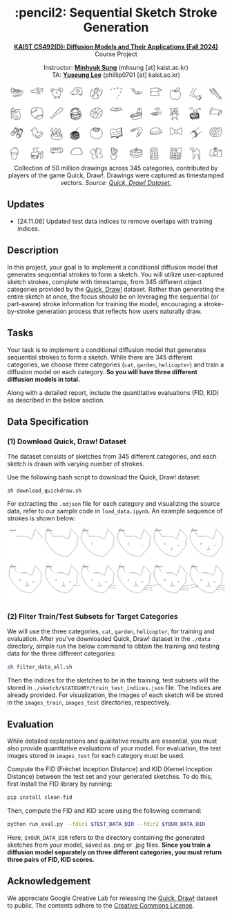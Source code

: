 <div align=center>
  <h1>
  :pencil2: Sequential Sketch Stroke Generation
  </h1>
  <p>
    <a href=https://mhsung.github.io/kaist-cs492d-fall-2024/ target="_blank"><b>KAIST CS492(D): Diffusion Models and Their Applications (Fall 2024)</b></a><br>
    Course Project
  </p>
</div>

<div align=center>
  <p>
    Instructor: <a href=https://mhsung.github.io target="_blank"><b>Minhyuk Sung</b></a> (mhsung [at] kaist.ac.kr)<br>
    TA: <a href=https://phillipinseoul.github.io/ target="_blank"><b>Yuseung Lee</b></a>  (phillip0701 [at] kaist.ac.kr)
  </p>
</div>

<div align=center>
   <img src="./assets/teaser.png">
   <figcaption>
    Collection of 50 million drawings across 345 categories, contributed by players of the game Quick, Draw!. Drawings were captured as timestamped vectors.
    <i>Source: <a href="https://quickdraw.withgoogle.com/data/">Quick, Draw! Dataset.</a></i>
    </figcaption>
</div>

## Updates
* [24.11.06] Updated test data indices to remove overlaps with training indices.

## Description
In this project, your goal is to implement a conditional diffusion model that generates sequential strokes to form a sketch. You will utilize user-captured sketch strokes, complete with timestamps, from 345 different object categories provided by the [Quick, Draw!](https://quickdraw.withgoogle.com/data/) dataset. Rather than generating the entire sketch at once, the focus should be on leveraging the sequential (or part-aware) stroke information for training the model, encouraging a stroke-by-stroke generation process that reflects how users naturally draw.

## Tasks
Your task is to implement a conditional diffusion model that generates sequential strokes to form a sketch. While there are 345 different categories, we choose three categories (`cat`, `garden`, `helicopter`) and train a diffusion model on each category. **So you will have three different diffusion models in total.**

Along with a detailed report, include the quantitative evaluations (FID, KID) as described in the below section.

## Data Specification
### (1) Download Quick, Draw! Dataset
The dataset consists of sketches from 345 different categories, and each sketch is drawn with varying number of strokes.

Use the following bash script to download the Quick, Draw! dataset:
```
sh download_quickdraw.sh
```

For extracting the `.ndjson` file for each category and visualizing the source data, refer to our sample code in `load_data.ipynb`. An example sequence of strokes is shown below:

<div align=center>
  <img src="./assets/sample.png" width="768"/>
</div>

### (2) Filter Train/Test Subsets for Target Categories
We will use the three categories, `cat`, `garden`, `helicopter`, for training and evaluation. After you've downloaded Quick, Draw! dataset in the `./data` directory, simple run the below command to obtain the training and testing data for the three different categories:
```bash
sh filter_data_all.sh
```
Then the indices for the sketches to be in the training, test subsets will the stored in `./sketch/$CATEGORY/train_test_indices.json` file. The indices are already provided. For visualization, the images of each sketch will be stored in the `images_train`, `images_test` directories, respectively.


## Evaluation

While detailed explanations and qualitative results are essential, you must also provide quantitative evaluations of your model. For evaluation, the test images stored in `images_test` for each category must be used.

Compute the FID (Fréchet Inception Distance) and KID (Kernel Inception Distance) between the test set and your generated sketches. To do this, first install the FID library by running:
```bash
pip install clean-fid
``` 

Then, compute the FID and KID score using the following command:
```bash
python run_eval.py --fdir1 $TEST_DATA_DIR --fdir2 $YOUR_DATA_DIR
```
Here, `$YOUR_DATA_DIR` refers to the directory containing the generated sketches from your model, saved as .png or .jpg files. **Since you train a diffusion model separately on three different categories, you must return three pairs of FID, KID scores.**

## Acknowledgement 
We appreciate Google Creative Lab for releasing the [Quick, Draw!](https://oppo-us-research.github.io/OpenIllumination/) dataset to public. The contents adhere to the [Creative Commons License](https://creativecommons.org/licenses/by/4.0/).